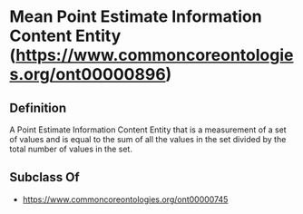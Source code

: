 # Mean Point Estimate Information Content Entity (https://www.commoncoreontologies.org/ont00000896)

## Definition
A Point Estimate Information Content Entity that is a measurement of a set of values and is equal to the sum of all the values in the set divided by the total number of values in the set.

## Subclass Of
- https://www.commoncoreontologies.org/ont00000745


